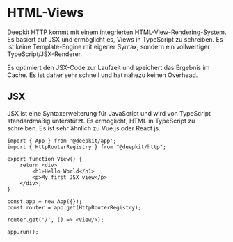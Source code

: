 # HTML-Views

Deepkit HTTP kommt mit einem integrierten HTML-View-Rendering-System. Es basiert auf JSX und ermöglicht es, Views in TypeScript zu schreiben. Es ist keine Template-Engine mit eigener Syntax, sondern ein vollwertiger TypeScript/JSX-Renderer.

Es optimiert den JSX-Code zur Laufzeit und speichert das Ergebnis im Cache. Es ist daher sehr schnell und hat nahezu keinen Overhead.


## JSX

JSX ist eine Syntaxerweiterung für JavaScript und wird von TypeScript standardmäßig unterstützt. Es ermöglicht, HTML in TypeScript zu schreiben. Es ist sehr ähnlich zu Vue.js oder React.js.

```tsx app=app.ts
import { App } from '@deepkit/app';
import { HttpRouterRegistry } from "@deepkit/http";

export function View() {
    return <div>
        <h1>Hello World</h1>
        <p>My first JSX view</p>
    </div>;
}

const app = new App({});
const router = app.get(HttpRouterRegistry);

router.get('/', () => <View/>);

app.run();
```

```sh